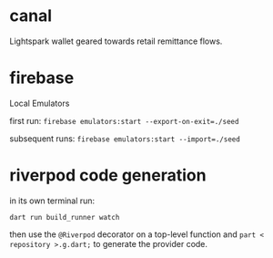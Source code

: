 # canal
Lightspark wallet geared towards retail remittance flows.


# firebase 
Local Emulators

first run:
`firebase emulators:start --export-on-exit=./seed`

subsequent runs:
`firebase emulators:start --import=./seed`

# riverpod code generation
in its own terminal run:

`dart run build_runner watch`

then use the `@Riverpod` decorator on a top-level function and `part < repository >.g.dart;` to generate the provider code.